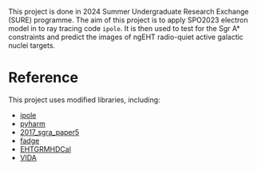 This project is done in 2024 Summer Undergraduate Research Exchange (SURE) programme. 
The aim of this project is to apply SPO2023 electron model in to ray tracing code `ipole`. 
It is then used to test for the Sgr A* constraints and predict the images of ngEHT radio-quiet active galactic nuclei targets.

# Reference
This project uses modified libraries, including:
- [ipole](https://github.com/AFD-Illinois/ipole/tree/master)
- [pyharm](https://github.com/AFD-Illinois/pyharm/tree/master)
- [2017_sgra_paper5](https://github.com/eventhorizontelescope/2017_sgra_paper5/tree/main)
- [fadge](https://github.com/adxsrc/fadge/tree/main)
- [EHTGRMHDCal](https://github.com/ptiede/EHTGRMHDCal/tree/main)
- [VIDA](https://github.com/ptiede/VIDA.jl/tree/master)

